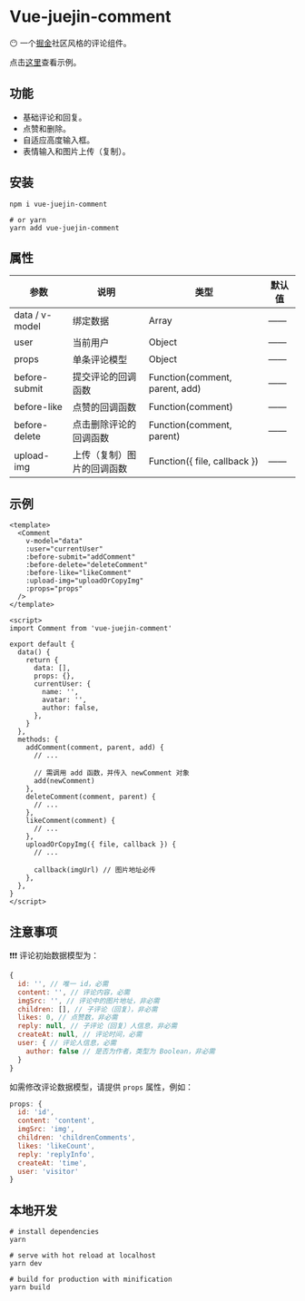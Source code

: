 # Vue-juejin-comment

:no_mouth: 一个[掘金](https://juejin.cn/)社区风格的评论组件。

点击[这里](https://vue-comment-component.vercel.app/)查看示例。

## 功能

- 基础评论和回复。
- 点赞和删除。
- 自适应高度输入框。
- 表情输入和图片上传（复制）。

## 安装

```shell
npm i vue-juejin-comment

# or yarn
yarn add vue-juejin-comment
```

## 属性

| 参数           | 说明                       | 类型                           | 默认值 |
| -------------- | -------------------------- | ------------------------------ | ------ |
| data / v-model | 绑定数据                   | Array                          | ——     | —— |
| user           | 当前用户                   | Object                         | ——     | —— |
| props          | 单条评论模型               | Object                         | ——     | —— |
| before-submit  | 提交评论的回调函数         | Function(comment, parent, add) | ——     |
| before-like    | 点赞的回调函数             | Function(comment)              | ——     |
| before-delete  | 点击删除评论的回调函数     | Function(comment, parent)      | ——     |
| upload-img     | 上传（复制）图片的回调函数 | Function({ file, callback })   | ——     |

## 示例

```vue
<template>
  <Comment
    v-model="data"
    :user="currentUser"
    :before-submit="addComment"
    :before-delete="deleteComment"
    :before-like="likeComment"
    :upload-img="uploadOrCopyImg"
    :props="props"
  />
</template>

<script>
import Comment from 'vue-juejin-comment'

export default {
  data() {
    return {
      data: [],
      props: {},
      currentUser: {
        name: '',
        avatar: '',
        author: false,
      },
    }
  },
  methods: {
    addComment(comment, parent, add) {
      // ...

      // 需调用 add 函数，并传入 newComment 对象
      add(newComment)
    },
    deleteComment(comment, parent) {
      // ...
    },
    likeComment(comment) {
      // ...
    },
    uploadOrCopyImg({ file, callback }) {
      // ...

      callback(imgUrl) // 图片地址必传
    },
  },
}
</script>
```

## 注意事项

❗❗❗ 评论初始数据模型为：

```js
{
  id: '', // 唯一 id，必需
  content: '', // 评论内容，必需
  imgSrc: '', // 评论中的图片地址，非必需
  children: [], // 子评论（回复），非必需
  likes: 0, // 点赞数，非必需
  reply: null, // 子评论（回复）人信息，非必需
  createAt: null, // 评论时间，必需
  user: { // 评论人信息，必需
    author: false // 是否为作者，类型为 Boolean，非必需
  }
}
```

如需修改评论数据模型，请提供 `props` 属性，例如：

```js
props: {
  id: 'id',
  content: 'content',
  imgSrc: 'img',
  children: 'childrenComments',
  likes: 'likeCount',
  reply: 'replyInfo',
  createAt: 'time',
  user: 'visitor'
}
```

## 本地开发

```shell
# install dependencies
yarn

# serve with hot reload at localhost
yarn dev

# build for production with minification
yarn build
```
